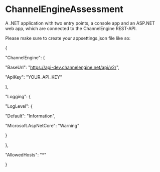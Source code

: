 # ChannelEngineAssessment
 A .NET application with two entry points, a console app and an ASP.NET web app, which are connected to the ChannelEngine REST-API.
 
Please make sure to create your appsettings.json file like so:

{

"ChannelEngine": {

"BaseUrl": "https://api-dev.channelengine.net/api/v2/",

"ApiKey": "YOUR_API_KEY"

},

"Logging": {

"LogLevel": {

"Default": "Information",

"Microsoft.AspNetCore": "Warning"

}

},

"AllowedHosts": "*"

}
